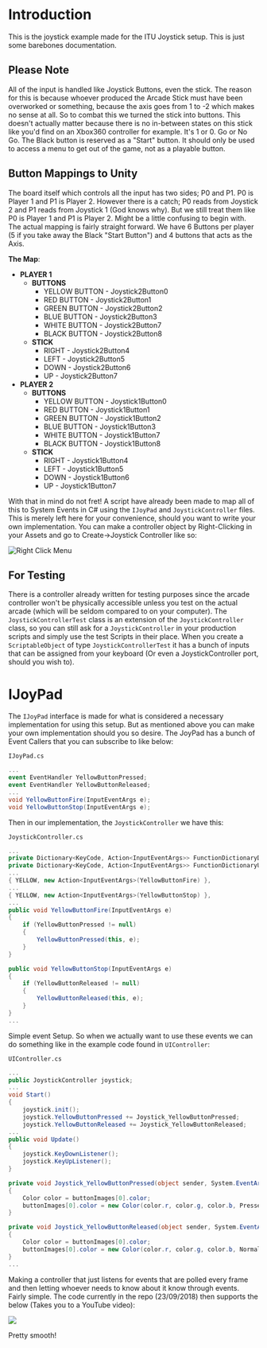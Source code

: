# Introduction
This is the joystick example made for the ITU Joystick setup. This is just some barebones documentation.

## Please Note
All of the input is handled like Joystick Buttons, even the stick. The reason for this is because whoever produced the Arcade Stick must
have been overworked or something, because the axis goes from 1 to -2 which makes no sense at all.
So to combat this we turned the stick into buttons. This doesn't actually matter because there is no in-between states on this stick
like you'd find on an Xbox360 controller for example. It's 1 or 0. Go or No Go. The Black button is reserved as a "Start" button.
It should only be used to access a menu to get out of the game, not as a playable button.

## Button Mappings to Unity
The board itself which controls all the input has two sides; P0 and P1. P0 is Player 1 and P1 is Player 2. However there is a catch;
P0 reads from Joystick 2 and P1 reads from Joystick 1 (God knows why). But we still treat them like P0 is Player 1 and P1 is Player 2.
Might be a little confusing to begin with. The actual mapping is fairly straight forward. We have 6 Buttons per player (5 if you take
away the Black "Start Button") and 4 buttons that acts as the Axis.

**The Map**:
* **PLAYER 1**
  * **BUTTONS**
    * YELLOW BUTTON - Joystick2Button0
    * RED BUTTON - Joystick2Button1
    * GREEN BUTTON - Joystick2Button2
    * BLUE BUTTON - Joystick2Button3
    * WHITE BUTTON - Joystick2Button7
    * BLACK BUTTON - Joystick2Button8
  * **STICK**
    * RIGHT - Joystick2Button4
    * LEFT - Joystick2Button5
    * DOWN - Joystick2Button6
    * UP - Joystick2Button7
* **PLAYER 2**
  * **BUTTONS**
    * YELLOW BUTTON - Joystick1Button0
    * RED BUTTON - Joystick1Button1
    * GREEN BUTTON - Joystick1Button2
    * BLUE BUTTON - Joystick1Button3
    * WHITE BUTTON - Joystick1Button7
    * BLACK BUTTON - Joystick1Button8
  * **STICK**
    * RIGHT - Joystick1Button4
    * LEFT - Joystick1Button5
    * DOWN - Joystick1Button6
    * UP - Joystick1Button7

With that in mind do not fret! A script have already been made to map all of this to System Events in C# using the `IJoyPad`
and `JoystickController` files. This is merely left here for your convenience, should you want to write your own implementation. You can make a controller object by Right-Clicking in your Assets and go to Create->Joystick Controller like so:

![Right Click Menu](https://i.imgur.com/oCShe7V.png)

## For Testing
There is a controller already written for testing purposes since the arcade controller won't be physically accessible unless you test on the actual arcade (which will be seldom compared to on your computer). The `JoystickControllerTest` class is an extension of the `JoystickController` class, so you can still ask for a `JoystickController` in your production scripts and simply use the test Scripts in their place. When you create a `ScriptableObject` of type `JoystickControllerTest` it has a bunch of inputs that can be assigned from your keyboard (Or even a JoystickController port, should you wish to).

# IJoyPad
The `IJoyPad` interface is made for what is considered a necessary implementation for using this setup. But as mentioned above you can
make your own implementation should you so desire. The JoyPad has a bunch of Event Callers that you can subscribe to like below:

`IJoyPad.cs`
```c#
...
event EventHandler YellowButtonPressed;
event EventHandler YellowButtonReleased;
...
void YellowButtonFire(InputEventArgs e);
void YellowButtonStop(InputEventArgs e);
```

Then in our implementation, the `JoystickController` we have this:

`JoystickController.cs`
```c#
...
private Dictionary<KeyCode, Action<InputEventArgs>> FunctionDictionaryDown;
private Dictionary<KeyCode, Action<InputEventArgs>> FunctionDictionaryUp;
...
{ YELLOW, new Action<InputEventArgs>(YellowButtonFire) },
...
{ YELLOW, new Action<InputEventArgs>(YellowButtonStop) },
...
public void YellowButtonFire(InputEventArgs e)
{
    if (YellowButtonPressed != null)
    {
        YellowButtonPressed(this, e);
    }
}

public void YellowButtonStop(InputEventArgs e)
{
    if (YellowButtonReleased != null)
    {
        YellowButtonReleased(this, e);
    }
}
...
```

Simple event Setup. So when we actually want to use these events we can do something like in the example code found in `UIController`:

`UIController.cs`
```c#
...
public JoystickController joystick;
...
void Start()
{
    joystick.init();
    joystick.YellowButtonPressed += Joystick_YellowButtonPressed;
    joystick.YellowButtonReleased += Joystick_YellowButtonReleased;
...
public void Update()
{
    joystick.KeyDownListener();
    joystick.KeyUpListener();
}

private void Joystick_YellowButtonPressed(object sender, System.EventArgs e)
{
    Color color = buttonImages[0].color;
    buttonImages[0].color = new Color(color.r, color.g, color.b, PressedAlpha);
}

private void Joystick_YellowButtonReleased(object sender, System.EventArgs e)
{
    Color color = buttonImages[0].color;
    buttonImages[0].color = new Color(color.r, color.g, color.b, NormalAlpha);
}
...
```

Making a controller that just listens for events that are polled every frame and then letting whoever needs to know about it
know through events. Fairly simple. The code currently in the repo (23/09/2018) then supports the below (Takes you to a YouTube video):

[![](http://img.youtube.com/vi/vcr0sIwLlmo/0.jpg)](http://www.youtube.com/watch?v=vcr0sIwLlmo "Xin-Mo Dual Arcade demonstration in Unity 2018")

Pretty smooth!
